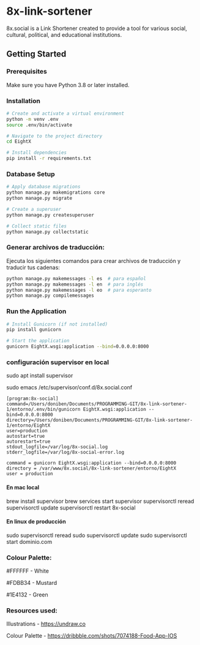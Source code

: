 # 8x-link-sortener

8x.social is a Link Shortener created to provide a tool for various social, cultural, political, and educational institutions.

## Getting Started

### Prerequisites

Make sure you have Python 3.8 or later installed.

### Installation

```bash
# Create and activate a virtual environment
python -m venv .env
source .env/bin/activate

# Navigate to the project directory
cd EightX

# Install dependencies
pip install -r requirements.txt
```

### Database Setup

```bash
# Apply database migrations
python manage.py makemigrations core
python manage.py migrate

# Create a superuser
python manage.py createsuperuser

# Collect static files
python manage.py collectstatic
```

### Generar archivos de traducción:
Ejecuta los siguientes comandos para crear archivos de traducción y traducir tus cadenas:

```bash
python manage.py makemessages -l es  # para español
python manage.py makemessages -l en  # para inglés
python manage.py makemessages -l eo  # para esperanto
python manage.py compilemessages
```

### Run the Application

```bash 
# Install Gunicorn (if not installed)
pip install gunicorn

# Start the application
gunicorn EightX.wsgi:application --bind=0.0.0.0:8000
```

### configuración supervisor en local
sudo apt install supervisor

sudo emacs /etc/supervisor/conf.d/8x.social.conf


```
[program:8x-social]
command=/Users/doniben/Documents/PROGRAMMING-GIT/8x-link-sortener-1/entorno/.env/bin/gunicorn EightX.wsgi:application --bind=0.0.0.0:8000
directory=/Users/doniben/Documents/PROGRAMMING-GIT/8x-link-sortener-1/entorno/EightX
user=production
autostart=true
autorestart=true
stdout_logfile=/var/log/8x-social.log
stderr_logfile=/var/log/8x-social-error.log
```

``` [program:8x.social]
command = gunicorn EightX.wsgi:application --bind=0.0.0.0:8000
directory = /var/www/8x.social/8x-link-sortener/entorno/EightX
user = production

```

#### En mac local
brew install supervisor
brew services start supervisor
supervisorctl reread
supervisorctl update
supervisorctl restart 8x-social

#### En linux de producción

sudo supervisorctl reread
sudo supervisorctl update
sudo supervisorctl start dominio.com

### Colour Palette:

#FFFFFF - White

#FDBB34 - Mustard

#1E4132 - Green

### Resources used:

Illustrations - https://undraw.co

Colour Palette - https://dribbble.com/shots/7074188-Food-App-IOS